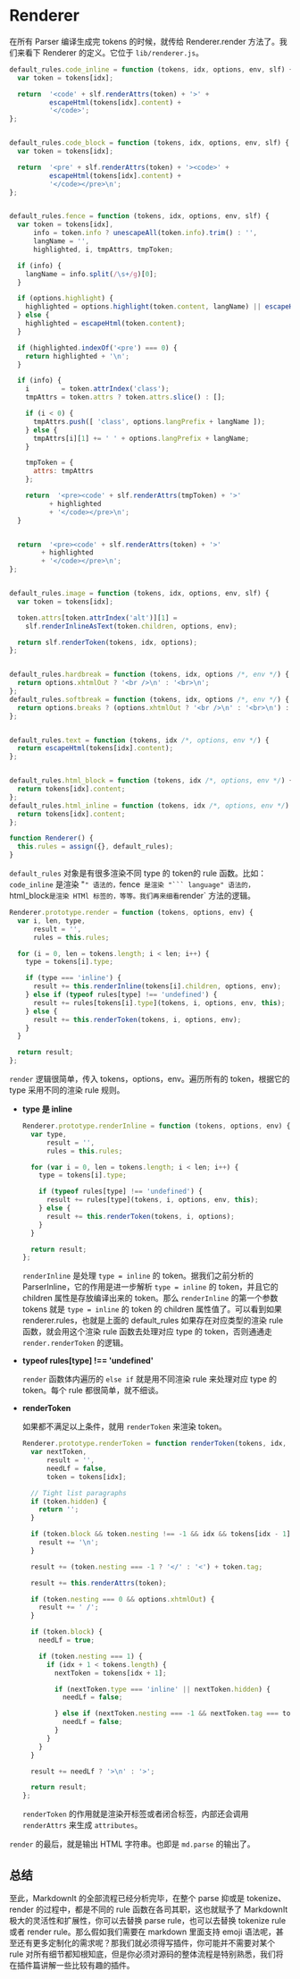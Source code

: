 # Renderer

在所有 Parser 编译生成完 tokens 的时候，就传给 Renderer.render 方法了。我们来看下 Renderer 的定义。它位于 `lib/renderer.js`。

```js
default_rules.code_inline = function (tokens, idx, options, env, slf) {
  var token = tokens[idx];

  return  '<code' + slf.renderAttrs(token) + '>' +
          escapeHtml(tokens[idx].content) +
          '</code>';
};


default_rules.code_block = function (tokens, idx, options, env, slf) {
  var token = tokens[idx];

  return  '<pre' + slf.renderAttrs(token) + '><code>' +
          escapeHtml(tokens[idx].content) +
          '</code></pre>\n';
};


default_rules.fence = function (tokens, idx, options, env, slf) {
  var token = tokens[idx],
      info = token.info ? unescapeAll(token.info).trim() : '',
      langName = '',
      highlighted, i, tmpAttrs, tmpToken;

  if (info) {
    langName = info.split(/\s+/g)[0];
  }

  if (options.highlight) {
    highlighted = options.highlight(token.content, langName) || escapeHtml(token.content);
  } else {
    highlighted = escapeHtml(token.content);
  }

  if (highlighted.indexOf('<pre') === 0) {
    return highlighted + '\n';
  }

  if (info) {
    i        = token.attrIndex('class');
    tmpAttrs = token.attrs ? token.attrs.slice() : [];

    if (i < 0) {
      tmpAttrs.push([ 'class', options.langPrefix + langName ]);
    } else {
      tmpAttrs[i][1] += ' ' + options.langPrefix + langName;
    }

    tmpToken = {
      attrs: tmpAttrs
    };

    return  '<pre><code' + slf.renderAttrs(tmpToken) + '>'
          + highlighted
          + '</code></pre>\n';
  }


  return  '<pre><code' + slf.renderAttrs(token) + '>'
        + highlighted
        + '</code></pre>\n';
};


default_rules.image = function (tokens, idx, options, env, slf) {
  var token = tokens[idx];

  token.attrs[token.attrIndex('alt')][1] =
    slf.renderInlineAsText(token.children, options, env);

  return slf.renderToken(tokens, idx, options);
};


default_rules.hardbreak = function (tokens, idx, options /*, env */) {
  return options.xhtmlOut ? '<br />\n' : '<br>\n';
};
default_rules.softbreak = function (tokens, idx, options /*, env */) {
  return options.breaks ? (options.xhtmlOut ? '<br />\n' : '<br>\n') : '\n';
};


default_rules.text = function (tokens, idx /*, options, env */) {
  return escapeHtml(tokens[idx].content);
};


default_rules.html_block = function (tokens, idx /*, options, env */) {
  return tokens[idx].content;
};
default_rules.html_inline = function (tokens, idx /*, options, env */) {
  return tokens[idx].content;
};

function Renderer() {
  this.rules = assign({}, default_rules);
}
```

`default_rules` 对象是有很多渲染不同 type 的 token的 rule 函数。比如：`code_inline` 是渲染 "`" 语法的，`fence` 是渲染 "``` language" 语法的，`html_block` 是渲染 HTMl 标签的，等等。我们再来细看 `render` 方法的逻辑。

```js
Renderer.prototype.render = function (tokens, options, env) {
  var i, len, type,
      result = '',
      rules = this.rules;

  for (i = 0, len = tokens.length; i < len; i++) {
    type = tokens[i].type;

    if (type === 'inline') {
      result += this.renderInline(tokens[i].children, options, env);
    } else if (typeof rules[type] !== 'undefined') {
      result += rules[tokens[i].type](tokens, i, options, env, this);
    } else {
      result += this.renderToken(tokens, i, options, env);
    }
  }

  return result;
};
```

`render` 逻辑很简单，传入 tokens，options，env。遍历所有的 token，根据它的 type 采用不同的渲染 rule 规则。

-  **type 是 inline**

    ```js
    Renderer.prototype.renderInline = function (tokens, options, env) {
      var type,
          result = '',
          rules = this.rules;

      for (var i = 0, len = tokens.length; i < len; i++) {
        type = tokens[i].type;

        if (typeof rules[type] !== 'undefined') {
          result += rules[type](tokens, i, options, env, this);
        } else {
          result += this.renderToken(tokens, i, options);
        }
      }

      return result;
    };
    ```

    `renderInline` 是处理 `type = inline` 的 token。据我们之前分析的 ParserInline，它的作用是进一步解析 `type = inline` 的 token，并且它的 children 属性是存放编译出来的 token。那么 `renderInline` 的第一个参数 tokens 就是 `type = inline` 的 token 的 children 属性值了。可以看到如果 renderer.rules，也就是上面的 default_rules 如果存在对应类型的渲染 rule 函数，就会用这个渲染 rule 函数去处理对应 type 的 token，否则通通走 `render.renderToken` 的逻辑。

- **typeof rules[type] !== 'undefined'**

  `render` 函数体内遍历的 `else if` 就是用不同渲染 rule 来处理对应 type 的 token。每个 rule 都很简单，就不细谈。

- **renderToken**

  如果都不满足以上条件，就用 `renderToken` 来渲染 token。

  ```js
  Renderer.prototype.renderToken = function renderToken(tokens, idx, options) {
    var nextToken,
        result = '',
        needLf = false,
        token = tokens[idx];

    // Tight list paragraphs
    if (token.hidden) {
      return '';
    }

    if (token.block && token.nesting !== -1 && idx && tokens[idx - 1].hidden) {
      result += '\n';
    }

    result += (token.nesting === -1 ? '</' : '<') + token.tag;

    result += this.renderAttrs(token);

    if (token.nesting === 0 && options.xhtmlOut) {
      result += ' /';
    }

    if (token.block) {
      needLf = true;

      if (token.nesting === 1) {
        if (idx + 1 < tokens.length) {
          nextToken = tokens[idx + 1];

          if (nextToken.type === 'inline' || nextToken.hidden) {
            needLf = false;

          } else if (nextToken.nesting === -1 && nextToken.tag === token.tag) {
            needLf = false;
          }
        }
      }
    }

    result += needLf ? '>\n' : '>';

    return result;
  };
  ```

  `renderToken` 的作用就是渲染开标签或者闭合标签，内部还会调用 `renderAttrs` 来生成 `attributes`。

`render` 的最后，就是输出 HTML 字符串。也即是 `md.parse` 的输出了。

## 总结

至此，MarkdownIt 的全部流程已经分析完毕，在整个 parse 抑或是 tokenize、render 的过程中，都是不同的 rule 函数在各司其职，这也就赋予了 MarkdownIt 极大的灵活性和扩展性，你可以去替换 parse rule，也可以去替换 tokenize rule 或者 render rule。那么假如我们需要在 markdown 里面支持 emoji 语法呢，甚至还有更多定制化的需求呢？那我们就必须得写插件，你可能并不需要对某个 rule 对所有细节都知根知底，但是你必须对源码的整体流程是特别熟悉，我们将在插件篇讲解一些比较有趣的插件。
